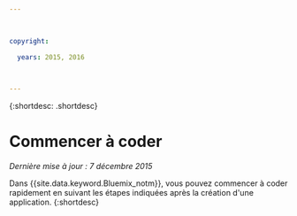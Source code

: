 ```yaml
---

 

copyright:

  years: 2015, 2016

 

---
```


{:shortdesc: .shortdesc}

# Commencer à coder

*Dernière mise à jour : 7 décembre 2015*

Dans {{site.data.keyword.Bluemix_notm}}, vous pouvez commencer à coder rapidement en suivant les étapes
indiquées après la création d'une application.
{:shortdesc}


